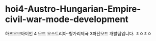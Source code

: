 # hoi4-Austro-Hungarian-Empire-civil-war-mode-development
하츠오브아이언 4 모드 오스트리아-헝가리제국 3파전모드 개발팀입니다.
ㅎㅇㅎㅇ
